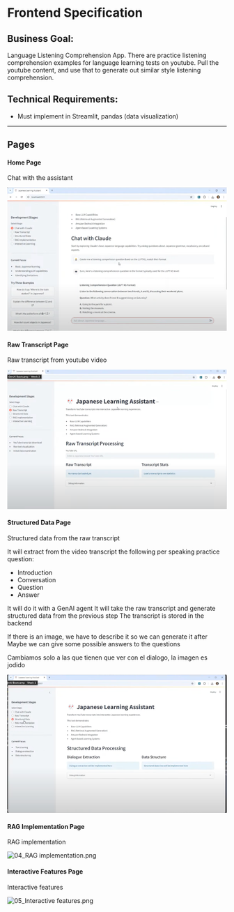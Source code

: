 # Frontend Specification

## Business Goal:
Language Listening Comprehension App. There are practice listening comprehension examples for language learning tests on youtube.
Pull the youtube content, and use that to generate out similar style listening comprehension.

## Technical Requirements:
* Must implement in Streamlit, pandas (data visualization)

------------------------
## Pages

#### Home Page
Chat with the assistant

![01_chat.png](images%2F01_chat.png)

#### Raw Transcript Page
Raw transcript from youtube video

![02_Raw transcript.png](images%2F02_Raw%20transcript.png)

#### Structured Data Page
Structured data from the raw transcript

It will extract from the video transcript the following per speaking practice question:
- Introduction 
- Conversation
- Question
- Answer

It will do it with a GenAI agent
It will take the raw transcript and generate structured data from the previous step
The transcript is stored in the backend

If there is an image, we have to describe it so we can generate it after
Maybe we can give some possible answers to the questions

Cambiamos solo a las que tienen que ver con el dialogo, la imagen es jodido

![03_Structured data.png](images%2F03_Structured%20data.png)



#### RAG Implementation Page
RAG implementation

![04_RAG implementation.png](images%2F04_RAG%20implementation.png)

#### Interactive Features Page
Interactive features

![05_Interactive features.png](images%2F05_Interactive%20features.png)